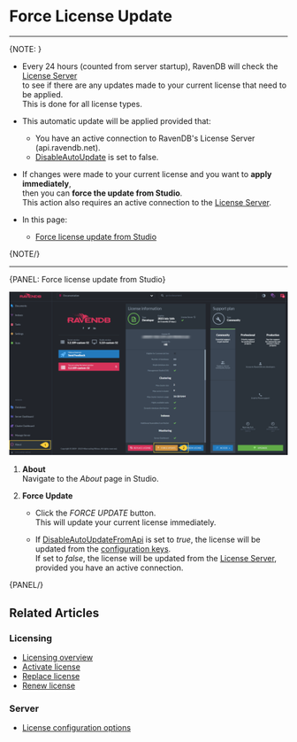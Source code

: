 # Force License Update

---

{NOTE: }

* Every 24 hours (counted from server startup), RavenDB will check the [License Server](../../start/licensing/licensing-overview#license-server)  
  to see if there are any updates made to your current license that need to be applied.  
  This is done for all license types.  

* This automatic update will be applied provided that:  
  * You have an active connection to RavenDB's License Server (api.ravendb.net).  
  * [DisableAutoUpdate](../../server/configuration/license-configuration#license.disableautoupdate) is set to false.  

* If changes were made to your current license and you want to __apply immediately__,    
  then you can __force the update from Studio__.  
  This action also requires an active connection to the [License Server](../../start/licensing/licensing-overview#license-server).

* In this page:
    * [Force license update from Studio](../../start/licensing/force-update#force-license-update-from-studio)

{NOTE/}

---

{PANEL: Force license update from Studio}

![Force Update](images/force-update.png "Force-update")

1. __About__  
   Navigate to the _About_ page in Studio.  

2. __Force Update__  

   * Click the _FORCE UPDATE_ button.  
     This will update your current license immediately.  
   
   * If [DisableAutoUpdateFromApi](../../server/configuration/license-configuration#license.disableautoupdatefromapi) is set to _true_,
     the license will be updated from the [configuration keys](../../start/licensing/activate-license#activate-license-with-configuration-keys).  
     If set to _false_, the license will be updated from the [License Server](../../start/licensing/licensing-overview#license-server), provided you have an active connection.  

{PANEL/}

## Related Articles

### Licensing
- [Licensing overview](../../start/licensing/licensing-overview)
- [Activate license](../../start/licensing/activate-license)
- [Replace license](../../start/licensing/replace-license)
- [Renew license](../../start/licensing/renew-license)

### Server
- [License configuration options](../../server/configuration/license-configuration)


